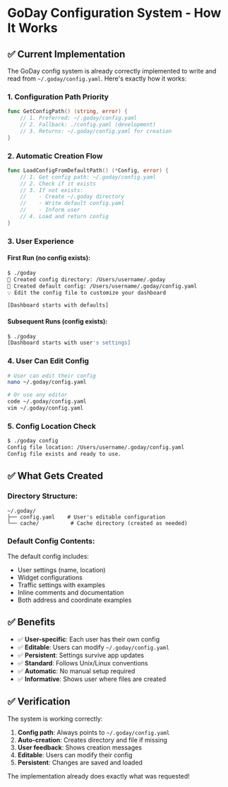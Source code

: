 # GoDay Configuration System - How It Works

## ✅ **Current Implementation**

The GoDay config system is already correctly implemented to write and read from `~/.goday/config.yaml`. Here's exactly how it works:

### **1. Configuration Path Priority**
```go
func GetConfigPath() (string, error) {
    // 1. Preferred: ~/.goday/config.yaml
    // 2. Fallback: ./config.yaml (development)
    // 3. Returns: ~/.goday/config.yaml for creation
}
```

### **2. Automatic Creation Flow**
```go
func LoadConfigFromDefaultPath() (*Config, error) {
    // 1. Get config path: ~/.goday/config.yaml
    // 2. Check if it exists
    // 3. If not exists:
    //    - Create ~/.goday directory
    //    - Write default config.yaml
    //    - Inform user
    // 4. Load and return config
}
```

### **3. User Experience**

#### **First Run (no config exists):**
```bash
$ ./goday
📁 Created config directory: /Users/username/.goday
📝 Created default config: /Users/username/.goday/config.yaml
💡 Edit the config file to customize your dashboard

[Dashboard starts with defaults]
```

#### **Subsequent Runs (config exists):**
```bash
$ ./goday
[Dashboard starts with user's settings]
```

### **4. User Can Edit Config**
```bash
# User can edit their config
nano ~/.goday/config.yaml

# Or use any editor
code ~/.goday/config.yaml
vim ~/.goday/config.yaml
```

### **5. Config Location Check**
```bash
$ ./goday config
Config file location: /Users/username/.goday/config.yaml
Config file exists and ready to use.
```

## ✅ **What Gets Created**

### **Directory Structure:**
```
~/.goday/
├── config.yaml    # User's editable configuration
└── cache/          # Cache directory (created as needed)
```

### **Default Config Contents:**
The default config includes:
- User settings (name, location)
- Widget configurations
- Traffic settings with examples
- Inline comments and documentation
- Both address and coordinate examples

## ✅ **Benefits**

- ✅ **User-specific**: Each user has their own config
- ✅ **Editable**: Users can modify `~/.goday/config.yaml`
- ✅ **Persistent**: Settings survive app updates
- ✅ **Standard**: Follows Unix/Linux conventions
- ✅ **Automatic**: No manual setup required
- ✅ **Informative**: Shows user where files are created

## ✅ **Verification**

The system is working correctly:

1. **Config path**: Always points to `~/.goday/config.yaml`
2. **Auto-creation**: Creates directory and file if missing
3. **User feedback**: Shows creation messages
4. **Editable**: Users can modify their config
5. **Persistent**: Changes are saved and loaded

The implementation already does exactly what was requested!
